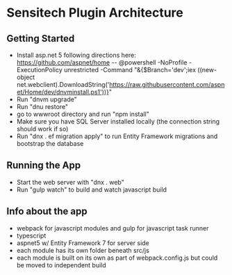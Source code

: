 # Sensitech Plugin Architecture

## Getting Started
- Install asp.net 5 following directions here: https://github.com/aspnet/home
-- @powershell -NoProfile -ExecutionPolicy unrestricted -Command "&{$Branch='dev';iex ((new-object net.webclient).DownloadString('https://raw.githubusercontent.com/aspnet/Home/dev/dnvminstall.ps1'))}"
- Run "dnvm upgrade"
- Run "dnu restore"
- go to wwwroot directory and run "npm install"
- Make sure you have SQL Server installed locally (the connection string should work if so)
- Run "dnx . ef migration apply" to run Entity Framework migrations and bootstrap the database

## Running the App
- Start the web server with "dnx . web"
- Run "gulp watch" to build and watch javascript build

## Info about the app
- webpack for javascript modules and gulp for javascript task runner
- typescript
- aspnet5 w/ Entity Framework 7 for server side
- each module has its own folder beneath src/js
- each module is built on its own as part of webpack.config.js but could be moved to independent build
